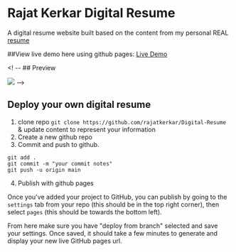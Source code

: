 # Rajat Kerkar Digital Resume

A digital resume website built based on the content from my personal REAL [resume](./assets/resume.pdf)

##View live demo here using github pages: [Live Demo](https://divanov11.github.io/Digital-Resume/)

<! -- ## Preview

<img src="assets\images\demo.gif"> -->

## Deploy your own digital resume

1. clone repo `git clone https://github.com/rajatkerkar/Digital-Resume` & update content to represent your information
2. Create a new github repo
3. Commit and push to github.

```
git add .
git commit -m "your commit notes"
git push -u origin main
```

4. Publish with github pages

Once you've added your project to GitHub, you can publish by going to the `settings` tab from your repo (this should be in the top right corner), then select `pages` (this should be towards the bottom left).

From here make sure you have "deploy from branch" selected and save your settings. Once saved, it should take a few minutes to generate and display your new live GitHub pages url.
